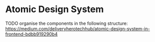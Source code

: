 # Atomic Design System

TODO organise the components in the following structure: https://medium.com/deliveryherotechhub/atomic-design-system-in-frontend-bdbb919290b4
